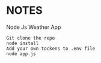 # NOTES
Node Js Weather App

```
Git clone the repo 
node install
Add your own tockens to .env file
node app.js
```